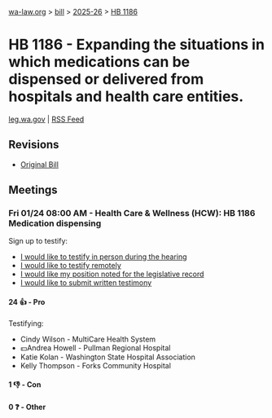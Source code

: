 [wa-law.org](/) > [bill](/bill/) > [2025-26](/bill/2025-26/) > [HB 1186](/bill/2025-26/hb/1186/)

# HB 1186 - Expanding the situations in which medications can be dispensed or delivered from hospitals and health care entities.
[leg.wa.gov](https://app.leg.wa.gov/billsummary?BillNumber=1186&Year=2025&Initiative=false) | [RSS Feed](./rss.xml)

## Revisions
* [Original Bill](1/)

## Meetings
### Fri 01/24 08:00 AM - Health Care & Wellness (HCW): HB 1186 Medication dispensing
Sign up to testify:
* [I would like to testify in person during the hearing](https://app.leg.wa.gov/csi/Testifier/Add?chamber=House&mId=32443&aId=161431&caId=24883&tId=1)
* [I would like to testify remotely](https://app.leg.wa.gov/csi/Testifier/Add?chamber=House&mId=32443&aId=161431&caId=24883&tId=2)
* [I would like my position noted for the legislative record](https://app.leg.wa.gov/csi/Testifier/Add?chamber=House&mId=32443&aId=161431&caId=24883&tId=3)
* [I would like to submit written testimony](https://app.leg.wa.gov/csi/Testifier/Add?chamber=House&mId=32443&aId=161431&caId=24883&tId=4)

#### 24 👍 - Pro
Testifying:
* Cindy Wilson - MultiCare Health System
* 💵Andrea Howell - Pullman Regional Hospital
* Katie Kolan - Washington State Hospital Association
* Kelly Thompson - Forks Community Hospital

#### 1 👎 - Con

#### 0 ❓ - Other
